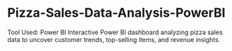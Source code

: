 # Pizza-Sales-Data-Analysis-PowerBI
 Tool Used: Power BI
Interactive Power BI dashboard analyzing pizza sales data to uncover customer trends, top-selling items, and revenue insights.
